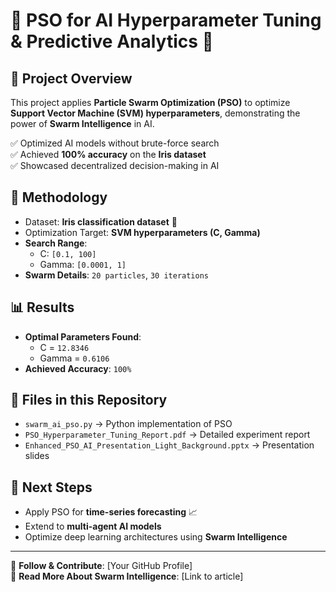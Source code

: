 # 🧠 PSO for AI Hyperparameter Tuning & Predictive Analytics 🚀

## 📌 Project Overview
This project applies **Particle Swarm Optimization (PSO)** to optimize **Support Vector Machine (SVM) hyperparameters**, demonstrating the power of **Swarm Intelligence** in AI.

✅ Optimized AI models without brute-force search  
✅ Achieved **100% accuracy** on the **Iris dataset**  
✅ Showcased decentralized decision-making in AI  

## 🔬 Methodology
- Dataset: **Iris classification dataset** 🌸
- Optimization Target: **SVM hyperparameters (C, Gamma)**
- **Search Range**:
  - C: `[0.1, 100]`
  - Gamma: `[0.0001, 1]`
- **Swarm Details**: `20 particles`, `30 iterations`

## 📊 Results
- **Optimal Parameters Found**:
  - C = `12.8346`
  - Gamma = `0.6106`
- **Achieved Accuracy**: `100%`

## 📂 Files in this Repository
- `swarm_ai_pso.py` → Python implementation of PSO  
- `PSO_Hyperparameter_Tuning_Report.pdf` → Detailed experiment report  
- `Enhanced_PSO_AI_Presentation_Light_Background.pptx` → Presentation slides  

## 🚀 Next Steps
- Apply PSO for **time-series forecasting** 📈  
- Extend to **multi-agent AI models**  
- Optimize deep learning architectures using **Swarm Intelligence**  

---
📌 **Follow & Contribute**: [Your GitHub Profile]  
🔗 **Read More About Swarm Intelligence**: [Link to article]
